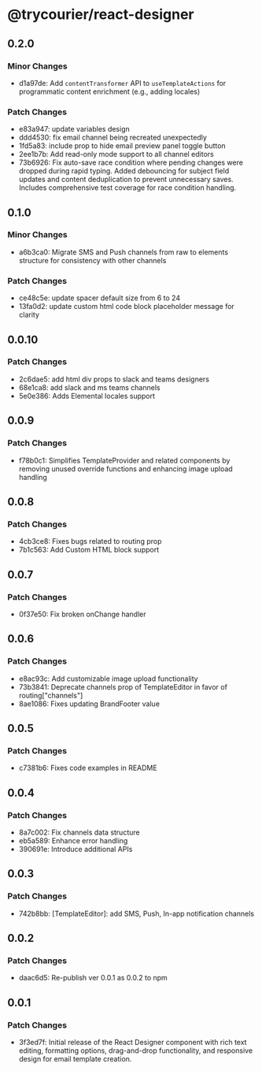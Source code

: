 # @trycourier/react-designer

## 0.2.0

### Minor Changes

- d1a97de: Add `contentTransformer` API to `useTemplateActions` for programmatic content enrichment (e.g., adding locales)

### Patch Changes

- e83a947: update variables design
- ddd4530: fix email channel being recreated unexpectedly
- 1fd5a83: include prop to hide email preview panel toggle button
- 2ee1b7b: Add read-only mode support to all channel editors
- 73b6926: Fix auto-save race condition where pending changes were dropped during rapid typing. Added debouncing for subject field updates and content deduplication to prevent unnecessary saves. Includes comprehensive test coverage for race condition handling.

## 0.1.0

### Minor Changes

- a6b3ca0: Migrate SMS and Push channels from raw to elements structure for consistency with other channels

### Patch Changes

- ce48c5e: update spacer default size from 6 to 24
- 13fa0d2: update custom html code block placeholder message for clarity

## 0.0.10

### Patch Changes

- 2c6dae5: add html div props to slack and teams designers
- 68e1ca8: add slack and ms teams channels
- 5e0e386: Adds Elemental locales support

## 0.0.9

### Patch Changes

- f78b0c1: Simplifies TemplateProvider and related components by removing unused override functions and enhancing image upload handling

## 0.0.8

### Patch Changes

- 4cb3ce8: Fixes bugs related to routing prop
- 7b1c563: Add Custom HTML block support

## 0.0.7

### Patch Changes

- 0f37e50: Fix broken onChange handler

## 0.0.6

### Patch Changes

- e8ac93c: Add customizable image upload functionality
- 73b3841: Deprecate channels prop of TemplateEditor in favor of routing["channels"]
- 8ae1086: Fixes updating BrandFooter value

## 0.0.5

### Patch Changes

- c7381b6: Fixes code examples in README

## 0.0.4

### Patch Changes

- 8a7c002: Fix channels data structure
- eb5a589: Enhance error handling
- 390691e: Introduce additional APIs

## 0.0.3

### Patch Changes

- 742b8bb: [TemplateEditor]: add SMS, Push, In-app notification channels

## 0.0.2

### Patch Changes

- daac6d5: Re-publish ver 0.0.1 as 0.0.2 to npm

## 0.0.1

### Patch Changes

- 3f3ed7f: Initial release of the React Designer component with rich text editing, formatting options, drag-and-drop functionality, and responsive design for email template creation.
